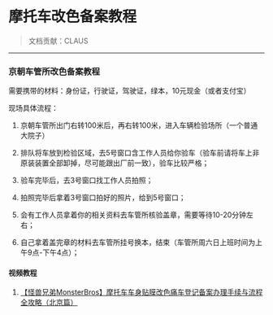 # 摩托车改色备案教程

> 文档贡献：CLAUS

---

### 京朝车管所改色备案教程

需要携带的材料：身份证，行驶证，驾驶证，绿本，10元现金（或者支付宝）

现场具体流程：

1. 京朝车管所出门右转100米后，再右转100米，进入车辆检验场所（一个普通大院子）

2. 排队将车放到检验区域，去5号窗口含工作人员给你验车（验车前请将车上非原装装置全部卸掉，尽可能跟出厂前一致），验车比较严格；

3. 验车完毕后，去3号窗口找工作人员拍照；

4. 拍照完毕后拿着3号窗口拍好的照片，给到5号窗口；

5. 会有工作人员拿着你的相关资料去车管所核验盖章，需要等待10-20分钟左右；

6. 自己拿着盖完章的材料去车管所挂号换本，结束（车管所周六日上班时间为上午9点-下午4点）；

#### 视频教程

1. [【怪兽兄弟MonsterBros】摩托车车身贴膜改色痛车登记备案办理手续与流程全攻略（北京篇）](https://www.bilibili.com/video/av668920572/)
